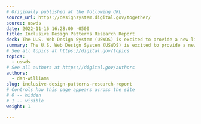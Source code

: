 ```yaml
---
# Originally published at the following URL
source_url: https://designsystem.digital.gov/together/
source: uswds
date: 2022-11-16 16:28:00 -0500
title: Inclusive Design Patterns Research Report
deck: The U.S. Web Design System (USWDS) is excited to provide a new library of guidance and examples focused on key digital interactions — what we call design patterns — that foster effective, inclusive, and equitable digital experiences. This online report has four pages&mdash;Summary, Findings, What's Next, and Get Involved&mdash;and links to the new Patterns section.
summary: The U.S. Web Design System (USWDS) is excited to provide a new library of guidance and examples focused on key digital interactions — what we call design patterns — that foster effective, inclusive, and equitable digital experiences. This online report has four pages&mdash;Summary, Findings, What's Next, and Get Involved&mdash;and links to the new Patterns section.
# See all topics at https://digital.gov/topics
topics:
  - uswds
# See all authors at https://digital.gov/authors
authors:
  - dan-williams
slug: inclusive-design-patterns-research-report
# Controls how this page appears across the site
# 0 -- hidden
# 1 -- visible
weight: 1

---
```

